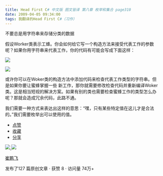```yaml
---
title: Head First C# 中文版 图文皆译 第八章 枚举和集合 page310
date: 2009-04-05 09:34:00
tags: 我翻译的Head First C#（习作）
---
```

不要总是用字符串来存储分类的数据

  

假设Worker类表示工蜂。你会如何给它写一个构造方法来接受代表工作的参数呢？如果你用字符串来代表工作，你的代码有可能会写成下面这样：

  

![](https://p-blog.csdn.net/images/p_blog_csdn_net/cuipengfei1/EntryImages/20090405/2009-04-05_09-08-51.jpg)

![](https://p-blog.csdn.net/images/p_blog_csdn_net/cuipengfei1/EntryImages/20090405/2009-04-05_09-29-27.jpg)

或许你可以在Woker类的构造方法中添加代码来检查代表工作类型的字符串。但是如果你要让蜜蜂掌握一些
新工作，那你就需要修改检查代码并重新编译Woker类。这是相当短视的解决方案。如果有别的类也需要检查蜜蜂工作的类型怎么办呢？那就会造成冗余代码，此路不通。

我们需要一种方式来表达出这样的意思：“嘿，只有某些特定值在这儿才是合法的。”我们需要枚举出可以使用的值。

  * [ 点赞  ](javascript:;)
  * [ 收藏  ](javascript:;)
  * [ 分享 ](javascript:;)

[ ![](https://profile.csdnimg.cn/5/2/5/3_cuipengfei1)
![](https://g.csdnimg.cn/static/user-reg-year/1x/11.png)
](https://blog.csdn.net/cuipengfei1)

[ 崔鹏飞 ](https://blog.csdn.net/cuipengfei1)

发布了127 篇原创文章  ·  获赞 8  ·  访问量 74万+

